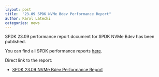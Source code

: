 ```yaml
---
layout: post
title:  "23.09 SPDK NVMe Bdev Performance Report"
author: Karol Latecki
categories: news
---
```


SPDK 23.09 performance report document for SPDK NVMe Bdev has been published.

You can find all SPDK performance reports [here](https://spdk.io/doc/performance_reports.html).

Direct link to the report:

- [SPDK 23.09 NVMe Bdev Performance Report](https://ci.spdk.io/download/performance-reports/SPDK_nvme_bdev_perf_report_2309.pdf)

